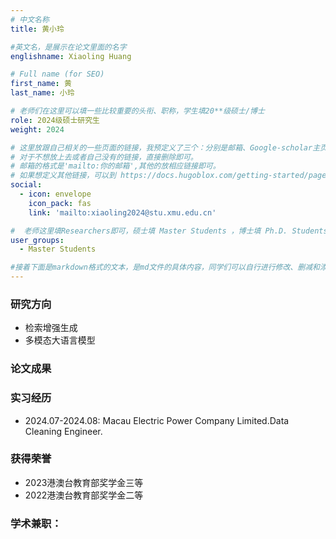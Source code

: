 ```yaml
---
# 中文名称
title: 黄小玲

#英文名，是展示在论文里面的名字
englishname: Xiaoling Huang

# Full name (for SEO)
first_name: 黄
last_name: 小玲

# 老师们在这里可以填一些比较重要的头衔、职称，学生填20**级硕士/博士
role: 2024级硕士研究生
weight: 2024

# 这里放跟自己相关的一些页面的链接，我预定义了三个：分别是邮箱、Google-scholar主页和github主页
# 对于不想放上去或者自己没有的链接，直接删除即可。
# 邮箱的格式是'mailto:你的邮箱',其他的放相应链接即可。
# 如果想定义其他链接，可以到 https://docs.hugoblox.com/getting-started/page-builder/#icons 上去找图标，或者直接放在下面的详细介绍上
social:
  - icon: envelope
    icon_pack: fas
    link: 'mailto:xiaoling2024@stu.xmu.edu.cn'

#  老师这里填Researchers即可，硕士填 Master Students ，博士填 Ph.D. Students
user_groups:
  - Master Students

#接着下面是markdown格式的文本，是md文件的具体内容，同学们可以自行进行修改、删减和添加
---
```

<!-- 以下内容一定要遵循markdown语法 -->
<!-- ###代表的是以三级标题的形式展示后面的文本，* 代表以列表的形式展示后面的文本-->

<!-- 这里可以先放一段简要自我介绍或者是自己想要放上去的一些链接 ，不想放的话也可以删了-->

### 研究方向
* 检索增强生成
* 多模态大语言模型

### 论文成果

### 实习经历
* 2024.07-2024.08: Macau Electric Power Company Limited.Data Cleaning Engineer.


### 获得荣誉
* 2023港澳台教育部奖学金三等
* 2022港澳台教育部奖学金二等

### 学术兼职：


